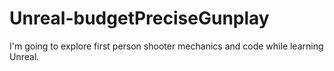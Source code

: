 # Unreal-budgetPreciseGunplay
I'm going to explore first person shooter mechanics and code while learning Unreal. 
